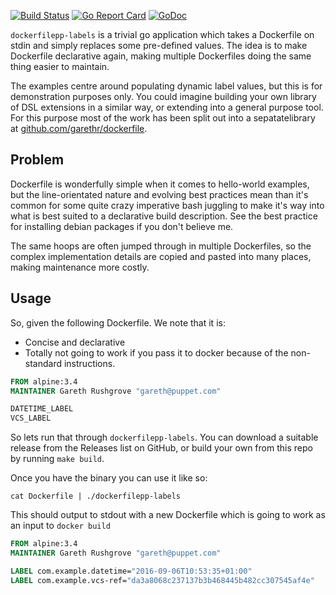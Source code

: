 [![Build
Status](https://travis-ci.org/garethr/dockerfilepp-labels.svg)](https://travis-ci.org/garethr/dockerfilepp-labels)
[![Go Report
Card](https://goreportcard.com/badge/github.com/garethr/dockerfilepp-labels)](https://goreportcard.com/report/github.com/garethr/dockerfilepp-labels)
[![GoDoc](https://godoc.org/github.com/garethr/dockerfilepp-labels?status.svg)](https://godoc.org/github.com/garethr/dockerfilepp-labels)

`dockerfilepp-labels` is a trivial go application which takes a
Dockerfile on stdin and simply replaces some pre-defined values. The
idea is to make Dockerfile declarative again, making multiple
Dockerfiles doing the same thing easier to maintain.

The examples centre around populating dynamic label values, but this is
for demonstration purposes only. You could imagine building your own
library of DSL extensions in a similar way, or extending into a general
purpose tool. For this purpose most of the work has been split out into
a sepatatelibrary at [github.com/garethr/dockerfile](https://github.com/garethr/dockerfilepp).

## Problem

Dockerfile is wonderfully simple when it comes to hello-world examples,
but the line-orientated nature and evolving best practices mean than
it's common for some quite crazy imperative bash juggling to make it's
way into what is best suited to a declarative build description. See
the best practice for installing debian packages if you don't believe me.

The same hoops are often jumped through in multiple Dockerfiles, so the
complex implementation details are copied and pasted into many places,
making maintenance more costly.

## Usage

So, given the following Dockerfile. We note that it is:

* Concise and declarative
* Totally not going to work if you pass it to docker because of the
  non-standard instructions.

```dockerfile
FROM alpine:3.4
MAINTAINER Gareth Rushgrove "gareth@puppet.com"

DATETIME_LABEL
VCS_LABEL
```

So lets run that through `dockerfilepp-labels`. You can download a
suitable release from the Releases list on GitHub, or build your own
from this repo by running `make build`.

Once you have the binary you can use it like so:

```
cat Dockerfile | ./dockerfilepp-labels
```

This should output to stdout with a new Dockerfile which is going to
work as an input to `docker build`

```dockerfile
FROM alpine:3.4
MAINTAINER Gareth Rushgrove "gareth@puppet.com"

LABEL com.example.datetime="2016-09-06T10:53:35+01:00"
LABEL com.example.vcs-ref="da3a8068c237137b3b468445b482cc307545af4e"
```
